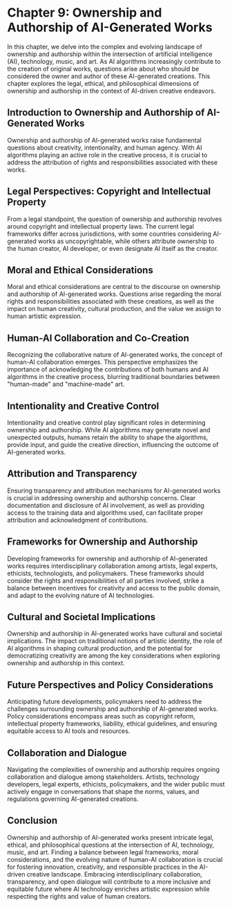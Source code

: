 Chapter 9: Ownership and Authorship of AI-Generated Works
=========================================================

In this chapter, we delve into the complex and evolving landscape of ownership and authorship within the intersection of artificial intelligence (AI), technology, music, and art. As AI algorithms increasingly contribute to the creation of original works, questions arise about who should be considered the owner and author of these AI-generated creations. This chapter explores the legal, ethical, and philosophical dimensions of ownership and authorship in the context of AI-driven creative endeavors.

Introduction to Ownership and Authorship of AI-Generated Works
--------------------------------------------------------------

Ownership and authorship of AI-generated works raise fundamental questions about creativity, intentionality, and human agency. With AI algorithms playing an active role in the creative process, it is crucial to address the attribution of rights and responsibilities associated with these works.

Legal Perspectives: Copyright and Intellectual Property
-------------------------------------------------------

From a legal standpoint, the question of ownership and authorship revolves around copyright and intellectual property laws. The current legal frameworks differ across jurisdictions, with some countries considering AI-generated works as uncopyrightable, while others attribute ownership to the human creator, AI developer, or even designate AI itself as the creator.

Moral and Ethical Considerations
--------------------------------

Moral and ethical considerations are central to the discourse on ownership and authorship of AI-generated works. Questions arise regarding the moral rights and responsibilities associated with these creations, as well as the impact on human creativity, cultural production, and the value we assign to human artistic expression.

Human-AI Collaboration and Co-Creation
--------------------------------------

Recognizing the collaborative nature of AI-generated works, the concept of human-AI collaboration emerges. This perspective emphasizes the importance of acknowledging the contributions of both humans and AI algorithms in the creative process, blurring traditional boundaries between "human-made" and "machine-made" art.

Intentionality and Creative Control
-----------------------------------

Intentionality and creative control play significant roles in determining ownership and authorship. While AI algorithms may generate novel and unexpected outputs, humans retain the ability to shape the algorithms, provide input, and guide the creative direction, influencing the outcome of AI-generated works.

Attribution and Transparency
----------------------------

Ensuring transparency and attribution mechanisms for AI-generated works is crucial in addressing ownership and authorship concerns. Clear documentation and disclosure of AI involvement, as well as providing access to the training data and algorithms used, can facilitate proper attribution and acknowledgment of contributions.

Frameworks for Ownership and Authorship
---------------------------------------

Developing frameworks for ownership and authorship of AI-generated works requires interdisciplinary collaboration among artists, legal experts, ethicists, technologists, and policymakers. These frameworks should consider the rights and responsibilities of all parties involved, strike a balance between incentives for creativity and access to the public domain, and adapt to the evolving nature of AI technologies.

Cultural and Societal Implications
----------------------------------

Ownership and authorship in AI-generated works have cultural and societal implications. The impact on traditional notions of artistic identity, the role of AI algorithms in shaping cultural production, and the potential for democratizing creativity are among the key considerations when exploring ownership and authorship in this context.

Future Perspectives and Policy Considerations
---------------------------------------------

Anticipating future developments, policymakers need to address the challenges surrounding ownership and authorship of AI-generated works. Policy considerations encompass areas such as copyright reform, intellectual property frameworks, liability, ethical guidelines, and ensuring equitable access to AI tools and resources.

Collaboration and Dialogue
--------------------------

Navigating the complexities of ownership and authorship requires ongoing collaboration and dialogue among stakeholders. Artists, technology developers, legal experts, ethicists, policymakers, and the wider public must actively engage in conversations that shape the norms, values, and regulations governing AI-generated creations.

Conclusion
----------

Ownership and authorship of AI-generated works present intricate legal, ethical, and philosophical questions at the intersection of AI, technology, music, and art. Finding a balance between legal frameworks, moral considerations, and the evolving nature of human-AI collaboration is crucial for fostering innovation, creativity, and responsible practices in the AI-driven creative landscape. Embracing interdisciplinary collaboration, transparency, and open dialogue will contribute to a more inclusive and equitable future where AI technology enriches artistic expression while respecting the rights and value of human creators.
